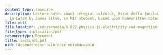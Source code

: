 ```yaml
---
content_type: resource
description: Lecture notes about integral calculus, Dirac delta function. Prepared
  in LaTeX by James Silva, an MIT student, based upon handwritten notes.
file: null
file_location: /coursemedia/8-022-physics-ii-electricity-and-magnetism-fall-2006/fdc3e0a6e15ca21bd8c0e6f0b4cca01d_lecture5.pdf
file_type: application/pdf
resourcetype: Document
title: lecture5.pdf
uid: fdc3e0a6-e15c-a21b-d8c0-e6f0b4cca01d
---
```

